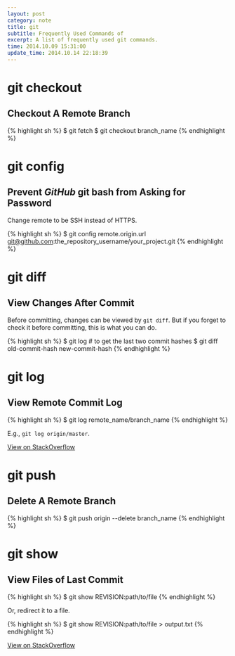 ```yaml
---
layout: post
category: note
title: git
subtitle: Frequently Used Commands of
excerpt: A list of frequently used git commands.
time: 2014.10.09 15:31:00
update_time: 2014.10.14 22:18:39
---
```


# git checkout

## Checkout A Remote Branch

{% highlight sh %}
$ git fetch
$ git checkout branch_name
{% endhighlight %}

# git config

## Prevent *GitHub* git bash from Asking for Password

Change remote to be SSH instead of HTTPS.

{% highlight sh %}
$ git config remote.origin.url git@github.com:the_repository_username/your_project.git
{% endhighlight %}

# git diff

## View Changes After Commit

Before committing, changes can be viewed by `git diff`. But if you forget to check it before committing, this is what you can do.

{% highlight sh %}
$ git log  # to get the last two commit hashes
$ git diff old-commit-hash new-commit-hash
{% endhighlight %}

# git log

## View Remote Commit Log

{% highlight sh %}
$ git log remote_name/branch_name
{% endhighlight %}

E.g., `git log origin/master`.

<a href="http://stackoverflow.com/questions/13941976/git-log-command-to-check-for-commit-history-on-remote-server" target="_blank">View on StackOverflow</a>

# git push

## Delete A Remote Branch

{% highlight sh %}
$ git push origin --delete branch_name
{% endhighlight %}

# git show

## View Files of Last Commit

{% highlight sh %}
$ git show REVISION:path/to/file
{% endhighlight %}

Or, redirect it to a file.

{% highlight sh %}
$ git show REVISION:path/to/file > output.txt
{% endhighlight %}

<a href="http://stackoverflow.com/questions/338436/is-there-a-quick-git-command-to-see-an-old-version-of-a-file" target="_blank">View on StackOverflow</a>
